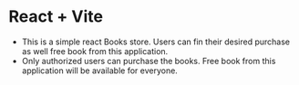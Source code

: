 # React + Vite
- This is a simple react Books store. Users can fin their desired purchase as well free book from this application.
- Only authorized users can purchase the books. Free book from this application will be available for everyone. 

